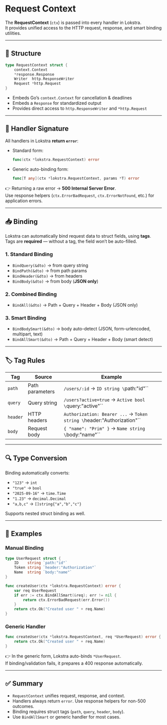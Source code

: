 # Request Context

The **RequestContext** (`ctx`) is passed into every handler in Lokstra.  
It provides unified access to the HTTP request, response, and smart binding utilities.

---

## 🔑 Structure

```go
type RequestContext struct {
    context.Context
    *response.Response
    Writer  http.ResponseWriter
    Request *http.Request
}
```

- Embeds Go’s `context.Context` for cancellation & deadlines  
- Embeds a `Response` for standardized output  
- Provides direct access to `http.ResponseWriter` and `*http.Request`

---

## 🧩 Handler Signature

All handlers in Lokstra **return `error`**:

- Standard form:
  ```go
  func(ctx *lokstra.RequestContext) error
  ```

- Generic auto-binding form:
  ```go
  func[T any](ctx *lokstra.RequestContext, params *T) error
  ```

👉 Returning a raw error → **500 Internal Server Error**.  
Use response helpers (`ctx.ErrorBadRequest`, `ctx.ErrorNotFound`, etc.) for application errors.

---

## 📥 Binding

Lokstra can automatically bind request data to struct fields, using **tags**.  
Tags are **required** — without a tag, the field won’t be auto-filled.

### 1. Standard Binding
- `BindQuery(&dto)` → from query string  
- `BindPath(&dto)` → from path params  
- `BindHeader(&dto)` → from headers  
- `BindBody(&dto)` → from body (**JSON only**)  

### 2. Combined Binding
- `BindAll(&dto)` → Path + Query + Header + Body (JSON only)  

### 3. Smart Binding
- `BindBodySmart(&dto)` → body auto-detect (JSON, form-urlencoded, multipart, text)  
- `BindAllSmart(&dto)` → Path + Query + Header + Body (smart detect)  

---

## 🏷️ Tag Rules

| Tag     | Source            | Example                              |
|---------|------------------|--------------------------------------|
| `path`  | Path parameters   | `/users/:id` → `ID string \`path:"id"\`` |
| `query` | Query string      | `/users?active=true` → `Active bool \`query:"active"\`` |
| `header`| HTTP headers      | `Authorization: Bearer ...` → `Token string \`header:"Authorization"\`` |
| `body`  | Request body      | `{ "name": "Prim" }` → `Name string \`body:"name"\`` |

---

## 🔍 Type Conversion

Binding automatically converts:
- `"123"` → `int`
- `"true"` → `bool`
- `"2025-09-16"` → `time.Time`
- `"1.23"` → `decimal.Decimal`
- `"a,b,c"` → `[]string{"a","b","c"}`

Supports nested struct binding as well.

---

## 🧰 Examples

### Manual Binding
```go
type UserRequest struct {
    ID    string `path:"id"`
    Token string `header:"Authorization"`
    Name  string `body:"name"`
}

func createUser(ctx *lokstra.RequestContext) error {
    var req UserRequest
    if err := ctx.BindAllSmart(&req); err != nil {
        return ctx.ErrorBadRequest(err.Error())
    }
    return ctx.Ok("Created user " + req.Name)
}
```

### Generic Handler
```go
func createUser(ctx *lokstra.RequestContext, req *UserRequest) error {
    return ctx.Ok("Created user " + req.Name)
}
```

👉 In the generic form, Lokstra auto-binds `*UserRequest`.  
If binding/validation fails, it prepares a 400 response automatically.

---

## ✅ Summary

- `RequestContext` unifies request, response, and context.  
- Handlers always return `error`. Use response helpers for non-500 outcomes.  
- Binding requires struct tags (`path`, `query`, `header`, `body`).  
- Use `BindAllSmart` or generic handler for most cases.  

